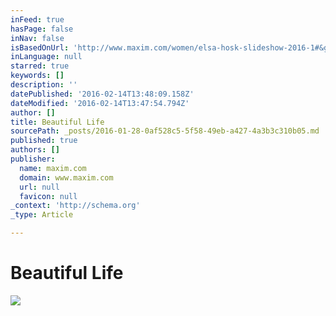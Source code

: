 ```yaml
---
inFeed: true
hasPage: false
inNav: false
isBasedOnUrl: 'http://www.maxim.com/women/elsa-hosk-slideshow-2016-1#&gid=ci01e39637b001efe2&pid=0216-mx-ft_elsa07jpg'
inLanguage: null
starred: true
keywords: []
description: ''
datePublished: '2016-02-14T13:48:09.158Z'
dateModified: '2016-02-14T13:47:54.794Z'
author: []
title: Beautiful Life
sourcePath: _posts/2016-01-28-0af528c5-5f58-49eb-a427-4a3b3c310b05.md
published: true
authors: []
publisher:
  name: maxim.com
  domain: www.maxim.com
  url: null
  favicon: null
_context: 'http://schema.org'
_type: Article

---
```

# Beautiful Life
![](http://a4.files.maxim.com/image/upload/c_limit,cs_srgb,dpr_2.0,h_2500,q_40,w_2500/MTM2MTE3NTQzMTY0MjQzOTM4.jpg)